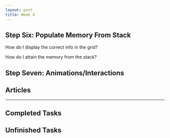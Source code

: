 ```yaml
---
layout: post
title: Week 4
---
```


## Step Six: Populate Memory From Stack ##

How do I display the correct info in the grid?

How do I attain the memory from the stack? 

## Step Seven: Animations/Interactions ##

## Articles

****

## Completed Tasks

## Unfinished Tasks
